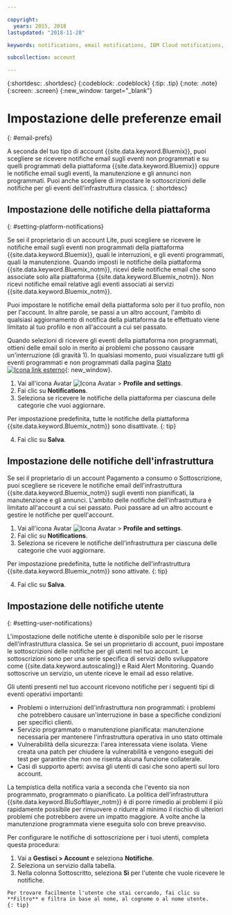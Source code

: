 ```yaml
---

copyright:
  years: 2015, 2018
lastupdated: "2018-11-28"

keywords: notifications, email notifications, IBM Cloud notifications, notification preferences

subcollection: account

---
```


{:shortdesc: .shortdesc}
{:codeblock: .codeblock}
{:tip: .tip}
{:note: .note}
{:screen: .screen}
{:new_window: target="_blank"}


# Impostazione delle preferenze email
{: #email-prefs}

A seconda del tuo tipo di account {{site.data.keyword.Bluemix}}, puoi scegliere se ricevere notifiche email sugli eventi non programmati e su quelli programmati della piattaforma {{site.data.keyword.Bluemix}} oppure le notifiche email sugli eventi, la manutenzione e gli annunci non programmati. Puoi anche scegliere di impostare le sottoscrizioni delle notifiche per gli eventi dell'infrastruttura classica.
{: shortdesc}

## Impostazione delle notifiche della piattaforma
{: #setting-platform-notifications}

Se sei il proprietario di un account Lite, puoi scegliere se ricevere le notifiche email sugli eventi non programmati della piattaforma {{site.data.keyword.Bluemix}}, quali le interruzioni, e gli eventi programmati, quali la manutenzione. Quando imposti le notifiche della piattaforma {{site.data.keyword.Bluemix_notm}}, ricevi delle notifiche email che sono associate solo alla piattaforma {{site.data.keyword.Bluemix_notm}}. Non ricevi notifiche email relative agli eventi associati ai servizi {{site.data.keyword.Bluemix_notm}}.

Puoi impostare le notifiche email della piattaforma solo per il tuo profilo, non per l'account. In altre parole, se passi a un altro account, l'ambito di qualsiasi aggiornamento di notifica della piattaforma da te effettuato viene limitato al tuo profilo e non all'account a cui sei passato.

Quando selezioni di ricevere gli eventi della piattaforma non programmati, ottieni delle email solo in merito ai problemi che possono causare un'interruzione (di gravità 1). In qualsiasi momento, puoi visualizzare tutti gli eventi programmati e non programmati dalla pagina [Stato ![Icona link esterno](../icons/launch-glyph.svg "Icona link esterno")](https://cloud.ibm.com/status){: new_window}.

1. Vai all'icona Avatar ![Icona Avatar](../icons/i-avatar-icon.svg) &gt; **Profile and settings**.
2. Fai clic su **Notifications**.
3. Seleziona se ricevere le notifiche della piattaforma per ciascuna delle categorie che vuoi aggiornare.

  Per impostazione predefinita, tutte le notifiche della piattaforma {{site.data.keyword.Bluemix_notm}} sono disattivate.
  {: tip}

4. Fai clic su **Salva**.

## Impostazione delle notifiche dell'infrastruttura

Se sei il proprietario di un account Pagamento a consumo o Sottoscrizione, puoi scegliere se ricevere le notifiche email dell'infrastruttura {{site.data.keyword.Bluemix_notm}} sugli eventi non pianificati, la manutenzione e gli annunci. L'ambito delle notifiche dell'infrastruttura è limitato all'account a cui sei passato. Puoi passare ad un altro account e gestire le notifiche per quell'account.

1. Vai all'icona Avatar ![Icona Avatar](../icons/i-avatar-icon.svg) &gt; **Profile and settings**.
2. Fai clic su **Notifications**.
3. Seleziona se ricevere le notifiche dell'infrastruttura per ciascuna delle categorie che vuoi aggiornare.

  Per impostazione predefinita, tutte le notifiche dell'infrastruttura {{site.data.keyword.Bluemix_notm}} sono attivate.
  {: tip}

4. Fai clic su **Salva**.

## Impostazione delle notifiche utente
{: #setting-user-notifications}

L'impostazione delle notifiche utente è disponibile solo per le risorse dell'infrastruttura classica. Se sei un proprietario di account, puoi impostare le sottoscrizioni delle notifiche per gli utenti nel tuo account. Le sottoscrizioni sono per una serie specifica di servizi dello sviluppatore come {{site.data.keyword.autoscaling}} e Raid Alert Monitoring. Quando sottoscrive un servizio, un utente riceve le email ad esso relative.  

Gli utenti presenti nel tuo account ricevono notifiche per i seguenti tipi di eventi operativi importanti:

  * Problemi o interruzioni dell'infrastruttura non programmati: i problemi che potrebbero causare un'interruzione in base a specifiche condizioni per specifici clienti.
  * Servizio programmato o manutenzione pianificata: manutenzione necessaria per mantenere l'infrastruttura operativa in uno stato ottimale
  * Vulnerabilità della sicurezza: l'area interessata viene isolata. Viene creata una patch per chiudere la vulnerabilità e vengono eseguiti dei test per garantire che non ne risenta alcuna funzione collaterale.
  * Casi di supporto aperti: avvisa gli utenti di casi che sono aperti sul loro account.

La tempistica della notifica varia a seconda che l'evento sia non programmato, programmato o pianificato. La politica dell'infrastruttura {{site.data.keyword.BluSoftlayer_notm}} è di porre rimedio ai problemi il più rapidamente possibile per rimuovere o ridurre al minimo il rischio di ulteriori problemi che potrebbero avere un impatto maggiore. A volte anche la manutenzione programmata viene eseguita solo con breve preavviso.

Per configurare le notifiche di sottoscrizione per i tuoi utenti, completa questa procedura:

  1. Vai a **Gestisci > Account** e seleziona **Notifiche**.
  2. Seleziona un servizio dalla tabella.
  3. Nella colonna Sottoscritto, seleziona **Sì** per l'utente che vuole ricevere le notifiche.

    Per trovare facilmente l'utente che stai cercando, fai clic su **Filtro** e filtra in base al nome, al cognome o al nome utente.
    {: tip}
